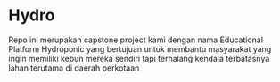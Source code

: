 # Hydro
Repo ini merupakan capstone project kami dengan nama Educational Platform Hydroponic yang bertujuan untuk membantu masyarakat yang ingin memiliki kebun mereka sendiri tapi terhalang kendala terbatasnya lahan terutama di daerah perkotaan 
